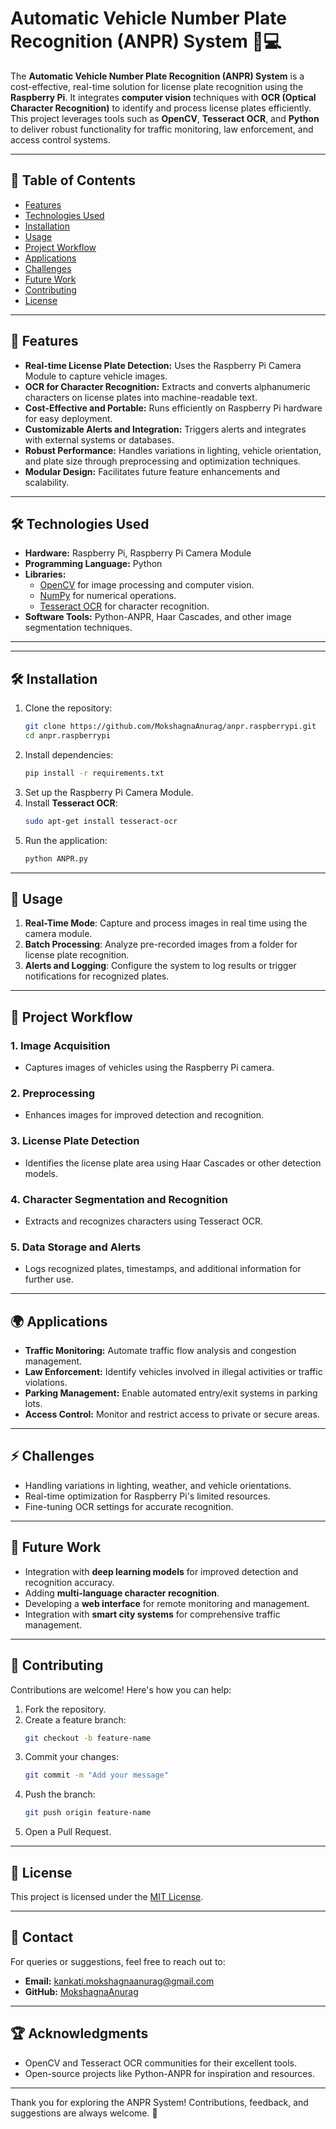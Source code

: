 # Automatic Vehicle Number Plate Recognition (ANPR) System 🚗💻

The **Automatic Vehicle Number Plate Recognition (ANPR) System** is a cost-effective, real-time solution for license plate recognition using the **Raspberry Pi**. It integrates **computer vision** techniques with **OCR (Optical Character Recognition)** to identify and process license plates efficiently. This project leverages tools such as **OpenCV**, **Tesseract OCR**, and **Python** to deliver robust functionality for traffic monitoring, law enforcement, and access control systems.

---

## 📖 Table of Contents
- [Features](#features)
- [Technologies Used](#technologies-used)
- [Installation](#installation)
- [Usage](#usage)
- [Project Workflow](#project-workflow)
- [Applications](#applications)
- [Challenges](#challenges)
- [Future Work](#future-work)
- [Contributing](#contributing)
- [License](#license)

---

## 🚀 Features
- **Real-time License Plate Detection:** Uses the Raspberry Pi Camera Module to capture vehicle images.
- **OCR for Character Recognition:** Extracts and converts alphanumeric characters on license plates into machine-readable text.
- **Cost-Effective and Portable:** Runs efficiently on Raspberry Pi hardware for easy deployment.
- **Customizable Alerts and Integration:** Triggers alerts and integrates with external systems or databases.
- **Robust Performance:** Handles variations in lighting, vehicle orientation, and plate size through preprocessing and optimization techniques.
- **Modular Design:** Facilitates future feature enhancements and scalability.

---

## 🛠️ Technologies Used
- **Hardware:** Raspberry Pi, Raspberry Pi Camera Module
- **Programming Language:** Python
- **Libraries:**
  - [OpenCV](https://opencv.org/) for image processing and computer vision.
  - [NumPy](https://numpy.org/) for numerical operations.
  - [Tesseract OCR](https://github.com/tesseract-ocr/tesseract) for character recognition.
- **Software Tools:** Python-ANPR, Haar Cascades, and other image segmentation techniques.

---
---

## 🛠️ Installation
1. Clone the repository:
   ```bash
   git clone https://github.com/MokshagnaAnurag/anpr.raspberrypi.git
   cd anpr.raspberrypi
   ```
2. Install dependencies:
   ```bash
   pip install -r requirements.txt
   ```
3. Set up the Raspberry Pi Camera Module.
4. Install **Tesseract OCR**:
   ```bash
   sudo apt-get install tesseract-ocr
   ```
5. Run the application:
   ```bash
   python ANPR.py
   ```

---

## 🎯 Usage
1. **Real-Time Mode**: Capture and process images in real time using the camera module.
2. **Batch Processing**: Analyze pre-recorded images from a folder for license plate recognition.
3. **Alerts and Logging**: Configure the system to log results or trigger notifications for recognized plates.

---

## 📂 Project Workflow
### 1. Image Acquisition
- Captures images of vehicles using the Raspberry Pi camera.

### 2. Preprocessing
- Enhances images for improved detection and recognition.

### 3. License Plate Detection
- Identifies the license plate area using Haar Cascades or other detection models.

### 4. Character Segmentation and Recognition
- Extracts and recognizes characters using Tesseract OCR.

### 5. Data Storage and Alerts
- Logs recognized plates, timestamps, and additional information for further use.

---

## 🌍 Applications
- **Traffic Monitoring:** Automate traffic flow analysis and congestion management.
- **Law Enforcement:** Identify vehicles involved in illegal activities or traffic violations.
- **Parking Management:** Enable automated entry/exit systems in parking lots.
- **Access Control:** Monitor and restrict access to private or secure areas.

---

## ⚡ Challenges
- Handling variations in lighting, weather, and vehicle orientations.
- Real-time optimization for Raspberry Pi's limited resources.
- Fine-tuning OCR settings for accurate recognition.

---

## 🔮 Future Work
- Integration with **deep learning models** for improved detection and recognition accuracy.
- Adding **multi-language character recognition**.
- Developing a **web interface** for remote monitoring and management.
- Integration with **smart city systems** for comprehensive traffic management.

---

## 🤝 Contributing
Contributions are welcome! Here's how you can help:
1. Fork the repository.
2. Create a feature branch:
   ```bash
   git checkout -b feature-name
   ```
3. Commit your changes:
   ```bash
   git commit -m "Add your message"
   ```
4. Push the branch:
   ```bash
   git push origin feature-name
   ```
5. Open a Pull Request.

---

## 📝 License
This project is licensed under the [MIT License](LICENSE).

---

## 📧 Contact
For queries or suggestions, feel free to reach out to:
- **Email:** kankati.mokshagnaanurag@gmail.com
- **GitHub:** [MokshagnaAnurag](https://github.com/MokshagnaAnurag)

---

## 🏆 Acknowledgments
- OpenCV and Tesseract OCR communities for their excellent tools.
- Open-source projects like Python-ANPR for inspiration and resources.

---

Thank you for exploring the ANPR System! Contributions, feedback, and suggestions are always welcome. 🚀
